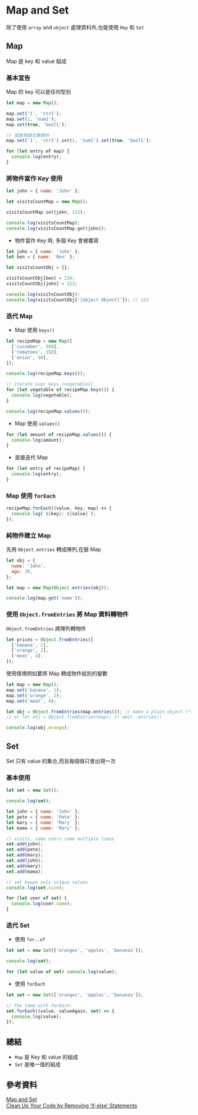 # Map and Set

除了使用 `array` and `object` 處理資料外,也能使用 `Map` 和 `Set`

## Map

Map 是 key 和 value 組成

### 基本宣告

Map 的 key 可以是任何型別

```javascript
let map = new Map();

map.set('1', 'str1');
map.set(1, 'num1');
map.set(true, 'bool1');

// 或是用鏈式塞資料
map.set('1', 'str1').set(1, 'num1').set(true, 'bool1');

for (let entry of map) {
  console.log(entry);
}
```

### 將物件當作 Key 使用

```javascript
let john = { name: 'John' };

let visitsCountMap = new Map();

visitsCountMap.set(john, 123);

console.log(visitsCountMap);
console.log(visitsCountMap.get(john));
```

- 物件當作 Key 時, 多個 Key 會被覆寫

```javascript
let john = { name: 'John' };
let ben = { name: 'Ben' };

let visitsCountObj = {};

visitsCountObj[ben] = 234;
visitsCountObj[john] = 123;

console.log(visitsCountObj);
console.log(visitsCountObj['[object Object]']); // 123
```

### 迭代 Map

- Map 使用 `keys()`

```javascript
let recipeMap = new Map([
  ['cucumber', 500],
  ['tomatoes', 350],
  ['onion', 50],
]);

console.log(recipeMap.keys());

// iterate over keys (vegetables)
for (let vegetable of recipeMap.keys()) {
  console.log(vegetable);
}

console.log(recipeMap.values());
```

- Map 使用 `values()`

```javascript
for (let amount of recipeMap.values()) {
  console.log(amount);
}
```

- 直接迭代 Map

```javascript
for (let entry of recipeMap) {
  console.log(entry);
}
```

### Map 使用 `forEach`

```javascript
recipeMap.forEach((value, key, map) => {
  console.log(`${key}: ${value}`);
});
```

### 純物件建立 Map

先用 `Object.entries` 轉成陣列,在變 Map

```javascript
let obj = {
  name: 'John',
  age: 30,
};

let map = new Map(Object.entries(obj));

console.log(map.get('name'));
```

### 使用 `Object.fromEntries` 將 Map 資料轉物件

`Object.fromEntries` 將陣列轉物件

```javascript
let prices = Object.fromEntries([
  ['banana', 1],
  ['orange', 2],
  ['meat', 4],
]);
```

使用情境例如要將 Map 轉成物件給別的變數

```javascript
let map = new Map();
map.set('banana', 1);
map.set('orange', 2);
map.set('meat', 4);

let obj = Object.fromEntries(map.entries()); // make a plain object (*)
// or let obj = Object.fromEntries(map); // omit .entries()

console.log(obj.orange);
```

## Set

Set 只有 value 的集合,而且每個值只會出現一次

### 基本使用

```javascript
let set = new Set();

console.log(set);

let john = { name: 'John' };
let pete = { name: 'Pete' };
let mary = { name: 'Mary' };
let mama = { name: 'Mary' };

// visits, some users come multiple times
set.add(john);
set.add(pete);
set.add(mary);
set.add(john);
set.add(mary);
set.add(mama);

// set keeps only unique values
console.log(set.size);

for (let user of set) {
  console.log(user.name);
}
```

### 迭代 Set

- 使用 `for..of`

```javascript
let set = new Set(['oranges', 'apples', 'bananas']);

console.log(set);

for (let value of set) console.log(value);
```

- 使用 `forEach`

```javascript
let set = new Set(['oranges', 'apples', 'bananas']);

// the same with forEach:
set.forEach((value, valueAgain, set) => {
  console.log(value);
});
```

## 總結

- `Map` 是 Key 和 value 的組成
- `Set` 是唯一值的組成

## 參考資料

[Map and Set](https://javascript.info/map-set)\
[Clean Up Your Code by Removing ‘if-else’ Statements](https://bytefish.medium.com/clean-up-your-code-by-removing-if-else-statements-31102fe3b083)
